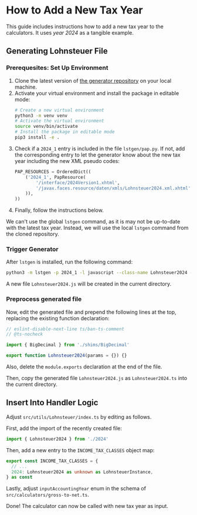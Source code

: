 # How to Add a New Tax Year

This guide includes instructions how to add a new tax year to the calculators. It uses _year 2024_ as a tangible example.

## Generating Lohnsteuer File

### Prerequesites: Set Up Environment

1. Clone the latest version of [the generator repository](https://github.com/jenner/LstGen) on your local machine.
2. Activate your virtual environment and install the package in editable mode:
   ```bash
   # Create a new virtual environment
   python3 -m venv venv
   # Activate the virtual environment
   source venv/bin/activate
   # Install the package in editable mode
   pip3 install -e .
   ```
3. Check if a `2024_1` entry is included in the file `lstgen/pap.py`. If not, add the corresponding entry to let the generator know about the new tax year including the new XML pseudo codes:
   ```python
   PAP_RESOURCES = OrderedDict((
       ('2024_1', PapResource(
           '/interface/2024Version1.xhtml',
           '/javax.faces.resource/daten/xmls/Lohnsteuer2024.xml.xhtml'
       )),
   ))
   ```
4. Finally, follow the instructions below.

We can't use the global `lstgen` command, as it is may not be up-to-date with the latest tax year. Instead, we will use the local `lstgen` command from the cloned repository.

### Trigger Generator

After `lstgen` is installed, run the following command:

```bash
python3 -m lstgen -p 2024_1 -l javascript --class-name Lohnsteuer2024 --outfile Lohnsteuer2024.js
```

A new file `Lohnsteuer2024.js` will be created in the current directory.

### Preprocess generated file

Now, edit the generated file and prepend the following lines at the top, replacing the existing function declaration:

```ts
// eslint-disable-next-line ts/ban-ts-comment
// @ts-nocheck

import { BigDecimal } from './shims/BigDecimal'

export function Lohnsteuer2024(params = {}) {}
```

Also, delete the `module.exports` declaration at the end of the file.

Then, copy the generated file `Lohnsteuer2024.js` as `Lohnsteuer2024.ts` into the current directory.

## Insert Into Handler Logic

Adjust `src/utils/Lohnsteuer/index.ts` by editing as follows.

First, add the import of the recently created file:

```ts
import { Lohnsteuer2024 } from './2024'
```

Then, add a new entry to the `INCOME_TAX_CLASSES` object map:

```ts
export const INCOME_TAX_CLASSES = {
  // ...
  2024: Lohnsteuer2024 as unknown as LohnsteuerInstance,
} as const
```

Lastly, adjust `inputAccountingYear` enum in the schema of `src/calculators/gross-to-net.ts`.

Done! The calculator can now be called with new tax year as input.
